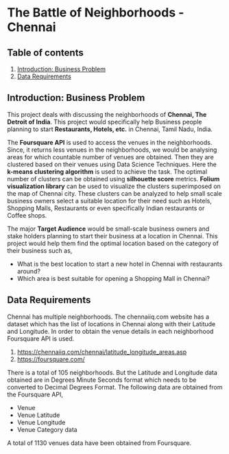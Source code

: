 # The Battle of Neighborhoods - Chennai

## Table of contents
1. [Introduction: Business Problem](#intro)
2. [Data Requirements](#data)

## Introduction: Business Problem <a name="intro"></a>

This project deals with discussing the neighborhoods of **Chennai, The Detroit of India**. This project would specifically help Business people planning to start **Restaurants, Hotels, etc.** in Chennai, Tamil Nadu, India.

The **Foursquare API** is used to access the venues in the neighborhoods. Since, it returns less venues in the neighborhoods, we would be analysing areas for which countable number of venues are obtained. Then they are clustered based on their venues using Data Science Techniques. Here the **k-means clustering algorithm** is used to achieve the task. The optimal number of clusters can be obtained using **silhouette score** metrics. **Folium visualization library** can be used to visualize the clusters superimposed on the map of Chennai city. These clusters can be analyzed to help small scale business owners select a suitable location for their need such as Hotels, Shopping Malls, Restaurants or even specifically Indian restaurants or Coffee shops.

The major **Target Audience** would be small-scale business owners and stake holders planning to start their business at a location in Chennai. This project would help them find the optimal location based on the category of their business such as,

*	What is the best location to start a new hotel in Chennai with restaurants around?
*	Which area is best suitable for opening a Shopping Mall in Chennai?

## Data Requirements <a name="data"></a>

Chennai has multiple neighborhoods. The chennaiiq.com website has a dataset which has the list of locations in Chennai along with their Latitude and Longitude. In order to obtain the venue details in each neighborhood Foursquare API is used.

1.	https://chennaiiq.com/chennai/latitude_longitude_areas.asp
2.	https://foursquare.com/

There is a total of 105 neighborhoods. But the Latitude and Longitude data obtained are in Degrees Minute Seconds format which needs to be converted to Decimal Degrees Format. The following data are obtained from the Foursquare API, 

*	Venue
*	Venue Latitude
*	Venue Longitude
*	Venue Category data

A total of 1130 venues data have been obtained from Foursquare.
